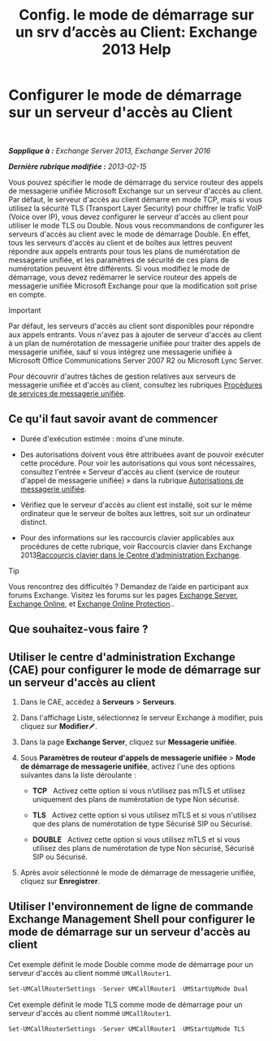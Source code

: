 ﻿---
title: 'Config. le mode de démarrage sur un srv d’accès au Client: Exchange 2013 Help'
TOCTitle: Configurer le mode de démarrage sur un serveur d'accès au Client
ms:assetid: 71cc9061-9e3c-4b4a-8dbe-f590ca5bcee8
ms:mtpsurl: https://technet.microsoft.com/fr-fr/library/JJ673533(v=EXCHG.150)
ms:contentKeyID: 50555427
ms.date: 05/23/2018
mtps_version: v=EXCHG.150
ms.translationtype: MT
---

# Configurer le mode de démarrage sur un serveur d'accès au Client

 

_**Sapplique à :** Exchange Server 2013, Exchange Server 2016_

_**Dernière rubrique modifiée :** 2013-02-15_

Vous pouvez spécifier le mode de démarrage du service routeur des appels de messagerie unifiée Microsoft Exchange sur un serveur d'accès au client. Par défaut, le serveur d'accès au client démarre en mode TCP, mais si vous utilisez la sécurité TLS (Transport Layer Security) pour chiffrer le trafic VoIP (Voice over IP), vous devez configurer le serveur d'accès au client pour utiliser le mode TLS ou Double. Nous vous recommandons de configurer les serveurs d'accès au client avec le mode de démarrage Double. En effet, tous les serveurs d'accès au client et de boîtes aux lettres peuvent répondre aux appels entrants pour tous les plans de numérotation de messagerie unifiée, et les paramètres de sécurité de ces plans de numérotation peuvent être différents. Si vous modifiez le mode de démarrage, vous devez redémarrer le service routeur des appels de messagerie unifiée Microsoft Exchange pour que la modification soit prise en compte.

> [!IMPORTANT]
> Par défaut, les serveurs d'accès au client sont disponibles pour répondre aux appels entrants. Vous n'avez pas à ajouter de serveur d'accès au client à un plan de numérotation de messagerie unifiée pour traiter des appels de messagerie unifiée, sauf si vous intégrez une messagerie unifiée à Microsoft Office Communications Server 2007 R2 ou Microsoft Lync Server.


Pour découvrir d'autres tâches de gestion relatives aux serveurs de messagerie unifiée et d'accès au client, consultez les rubriques [Procédures de services de messagerie unifiée](um-services-procedures-exchange-2013-help.md).

## Ce qu'il faut savoir avant de commencer

  - Durée d'exécution estimée : moins d'une minute.

  - Des autorisations doivent vous être attribuées avant de pouvoir exécuter cette procédure. Pour voir les autorisations qui vous sont nécessaires, consultez l'entrée « Serveur d'accès au client (service de routeur d'appel de messagerie unifiée) » dans la rubrique [Autorisations de messagerie unifiée](unified-messaging-permissions-exchange-2013-help.md).

  - Vérifiez que le serveur d'accès au client est installé, soit sur le même ordinateur que le serveur de boîtes aux lettres, soit sur un ordinateur distinct.

  - Pour des informations sur les raccourcis clavier applicables aux procédures de cette rubrique, voir Raccourcis clavier dans Exchange 2013[Raccourcis clavier dans le Centre d’administration Exchange](keyboard-shortcuts-in-the-exchange-admin-center-exchange-online-protection-help.md).

> [!TIP]
> Vous rencontrez des difficultés ? Demandez de l’aide en participant aux forums Exchange. Visitez les forums sur les pages <a href="https://go.microsoft.com/fwlink/p/?linkid=60612">Exchange Server</a>, <a href="https://go.microsoft.com/fwlink/p/?linkid=267542">Exchange Online</a>, et <a href="https://go.microsoft.com/fwlink/p/?linkid=285351">Exchange Online Protection</a>..


## Que souhaitez-vous faire ?

## Utiliser le centre d'administration Exchange (CAE) pour configurer le mode de démarrage sur un serveur d'accès au client

1.  Dans le CAE, accédez à **Serveurs** \> **Serveurs**.

2.  Dans l'affichage Liste, sélectionnez le serveur Exchange à modifier, puis cliquez sur **Modifier**![Icône Modifier](images/Bb124582.6f53ccb2-1f13-4c02-bea0-30690e6ea71d(EXCHG.150).gif "Icône Modifier").

3.  Dans la page **Exchange Server**, cliquez sur **Messagerie unifiée**.

4.  Sous **Paramètres de routeur d'appels de messagerie unifiée** \> **Mode de démarrage de messagerie unifiée**, activez l'une des options suivantes dans la liste déroulante :
    
      - **TCP**   Activez cette option si vous n’utilisez pas mTLS et utilisez uniquement des plans de numérotation de type Non sécurisé.
    
      - **TLS**   Activez cette option si vous utilisez mTLS et si vous n'utilisez que des plans de numérotation de type Sécurisé SIP ou Sécurisé.
    
      - **DOUBLE**   Activez cette option si vous utilisez mTLS et si vous utilisez des plans de numérotation de type Non sécurisé, Sécurisé SIP ou Sécurisé.

5.  Après avoir sélectionné le mode de démarrage de messagerie unifiée, cliquez sur **Enregistrer**.

## Utiliser l'environnement de ligne de commande Exchange Management Shell pour configurer le mode de démarrage sur un serveur d'accès au client

Cet exemple définit le mode Double comme mode de démarrage pour un serveur d'accès au client nommé `UMCallRouter1`.

```powershell
Set-UMCallRouterSettings -Server UMCallRouter1 -UMStartUpMode Dual
```

Cet exemple définit le mode TLS comme mode de démarrage pour un serveur d'accès au client nommé `UMCallRouter1`.

```powershell
Set-UMCallRouterSettings -Server UMCallRouter1 -UMStartUpMode TLS
```

